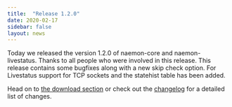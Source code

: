 ```yaml
---
title:  "Release 1.2.0"
date: 2020-02-17
sidebar: false
layout: news
---
```


Today we released the version 1.2.0 of naemon-core and naemon-livestatus. Thanks to all
people who were involved in this release. This release contains some bugfixes along with
a new skip check option. For Livestatus support for TCP sockets and the statehist table
has been added.

Head on to [the download section](/download) or check out the [changelog](/documentation/usersguide/whatsnew.html) for
a detailed list of changes.
